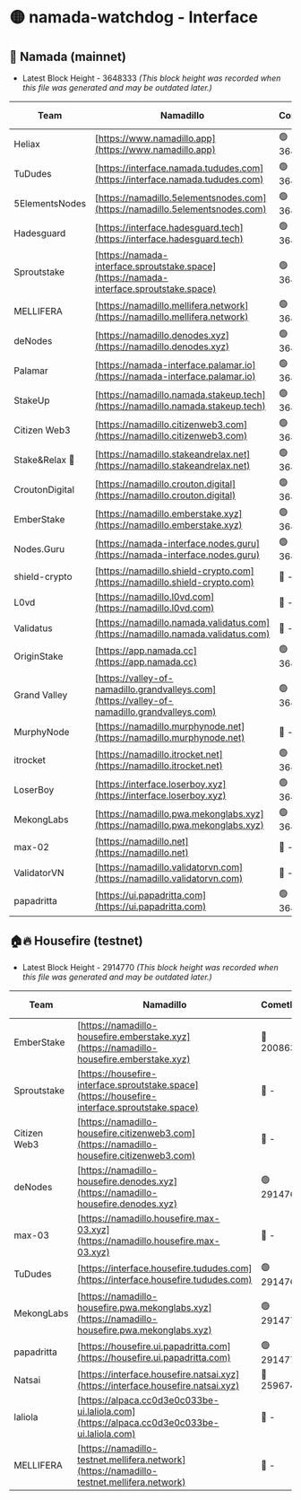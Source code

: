 # 🟡 namada-watchdog - Interface

## 🚀 Namada (mainnet)
- Latest Block Height - 3648333 *(This block height was recorded when this file was generated and may be outdated later.)*

| Team | Namadillo | CometBFT | Indexer | MASP Indexer |
|-|-|-|-|-|
| Heliax | [https://www.namadillo.app](https://www.namadillo.app) | 🟢 3648292 | 🟢 3648292 | 🟢 3648292 |
| TuDudes | [https://interface.namada.tududes.com](https://interface.namada.tududes.com) | 🟢 3648292 | 🟢 3648292 | 🟢 3648292 |
| 5ElementsNodes | [https://namadillo.5elementsnodes.com](https://namadillo.5elementsnodes.com) | 🟢 3648293 | 🟢 3648292 | 🟢 3648292 |
| Hadesguard | [https://interface.hadesguard.tech](https://interface.hadesguard.tech) | 🟢 3648293 | 🟢 3648293 | 🟢 3648293 |
| Sproutstake | [https://namada-interface.sproutstake.space](https://namada-interface.sproutstake.space) | 🟢 3648294 | 🟢 3648294 | 🟢 3648294 |
| MELLIFERA | [https://namadillo.mellifera.network](https://namadillo.mellifera.network) | 🟢 3648301 | 🟢 3648301 | 🟢 3648301 |
| deNodes | [https://namadillo.denodes.xyz](https://namadillo.denodes.xyz) | 🟢 3648309 | 🟢 3648309 | 🟢 3648309 |
| Palamar | [https://namada-interface.palamar.io](https://namada-interface.palamar.io) | 🟢 3648310 | 🟢 3648310 | 🟢 3648310 |
| StakeUp | [https://namadillo.namada.stakeup.tech](https://namadillo.namada.stakeup.tech) | 🟢 3648310 | 🟢 3648310 | 🟢 3648311 |
| Citizen Web3 | [https://namadillo.citizenweb3.com](https://namadillo.citizenweb3.com) | 🟢 3648311 | 🟢 3648311 | 🟢 3648311 |
| Stake&Relax 🦥 | [https://namadillo.stakeandrelax.net](https://namadillo.stakeandrelax.net) | 🟢 3648312 | 🟢 3648312 | 🟢 3648312 |
| CroutonDigital | [https://namadillo.crouton.digital](https://namadillo.crouton.digital) | 🟢 3648313 | 🟢 3648313 | 🟢 3648312 |
| EmberStake | [https://namadillo.emberstake.xyz](https://namadillo.emberstake.xyz) | 🟢 3648313 | 🟢 3648313 | 🟢 3648313 |
| Nodes.Guru | [https://namada-interface.nodes.guru](https://namada-interface.nodes.guru) | 🟢 3648314 | 🟢 3648314 | 🟢 3648313 |
| shield-crypto | [https://namadillo.shield-crypto.com](https://namadillo.shield-crypto.com) | 🔴 - | 🔴 - | 🔴 - |
| L0vd | [https://namadillo.l0vd.com](https://namadillo.l0vd.com) | 🔴 - | 🔴 - | 🔴 - |
| Validatus | [https://namadillo.namada.validatus.com](https://namadillo.namada.validatus.com) | 🔴 - | 🔴 - | 🔴 - |
| OriginStake | [https://app.namada.cc](https://app.namada.cc) | 🟢 3648320 | 🟢 3648320 | 🟢 3648320 |
| Grand Valley | [https://valley-of-namadillo.grandvalleys.com](https://valley-of-namadillo.grandvalleys.com) | 🟢 3648321 | 🟢 3648320 | 🟢 3648321 |
| MurphyNode | [https://namadillo.murphynode.net](https://namadillo.murphynode.net) | 🔴 - | 🔴 - | 🔴 - |
| itrocket | [https://namadillo.itrocket.net](https://namadillo.itrocket.net) | 🟢 3648323 | 🟢 3648323 | 🟢 3648323 |
| LoserBoy | [https://interface.loserboy.xyz](https://interface.loserboy.xyz) | 🟢 3648324 | 🟢 3648324 | 🟢 3648324 |
| MekongLabs | [https://namadillo.pwa.mekonglabs.xyz](https://namadillo.pwa.mekonglabs.xyz) | 🟢 3648330 | 🟢 3648330 | 🟢 3648330 |
| max-02 | [https://namadillo.net](https://namadillo.net) | 🔴 - | 🔴 - | 🔴 - |
| ValidatorVN | [https://namadillo.validatorvn.com](https://namadillo.validatorvn.com) | 🔴 - | 🔴 - | 🔴 - |
| papadritta | [https://ui.papadritta.com](https://ui.papadritta.com) | 🟢 3648333 | 🟢 3648333 | 🟢 3648333 |

## 🏠🔥 Housefire (testnet)
- Latest Block Height - 2914770 *(This block height was recorded when this file was generated and may be outdated later.)*

| Team | Namadillo | CometBFT | Indexer | MASP Indexer |
|-|-|-|-|-|
| EmberStake | [https://namadillo-housefire.emberstake.xyz](https://namadillo-housefire.emberstake.xyz) | 🔴 2008636 | 🔴 - | 🔴 - |
| Sproutstake | [https://housefire-interface.sproutstake.space](https://housefire-interface.sproutstake.space) | 🔴 - | 🔴 - | 🔴 - |
| Citizen Web3 | [https://namadillo-housefire.citizenweb3.com](https://namadillo-housefire.citizenweb3.com) | 🔴 - | 🔴 - | 🔴 - |
| deNodes | [https://namadillo-housefire.denodes.xyz](https://namadillo-housefire.denodes.xyz) | 🟢 2914760 | 🟢 2914760 | 🟢 2914760 |
| max-03 | [https://namadillo.housefire.max-03.xyz](https://namadillo.housefire.max-03.xyz) | 🔴 - | 🔴 - | 🔴 - |
| TuDudes | [https://interface.housefire.tududes.com](https://interface.housefire.tududes.com) | 🟢 2914769 | 🟢 2914769 | 🟢 2914769 |
| MekongLabs | [https://namadillo-housefire.pwa.mekonglabs.xyz](https://namadillo-housefire.pwa.mekonglabs.xyz) | 🟢 2914770 | 🟢 2914769 | 🟢 2914770 |
| papadritta | [https://housefire.ui.papadritta.com](https://housefire.ui.papadritta.com) | 🟢 2914770 | 🟢 2914770 | 🟢 2914770 |
| Natsai | [https://interface.housefire.natsai.xyz](https://interface.housefire.natsai.xyz) | 🔴 2596741 | 🔴 2596741 | 🔴 2596741 |
| laliola | [https://alpaca.cc0d3e0c033be-ui.laliola.com](https://alpaca.cc0d3e0c033be-ui.laliola.com) | 🔴 - | 🔴 - | 🔴 - |
| MELLIFERA | [https://namadillo-testnet.mellifera.network](https://namadillo-testnet.mellifera.network) | 🔴 - | 🔴 2778001 | 🔴 2607259 |

